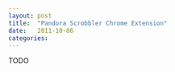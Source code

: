 ```yaml
---
layout: post
title:  "Pandora Scrobbler Chrome Extension"
date:   2011-10-06
categories: 
---
```

TODO